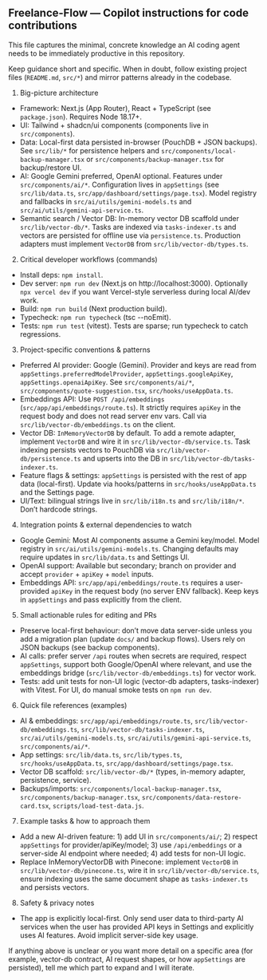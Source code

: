 ## Freelance-Flow — Copilot instructions for code contributions

This file captures the minimal, concrete knowledge an AI coding agent needs to be immediately productive in this repository.

Keep guidance short and specific. When in doubt, follow existing project files (`README.md`, `src/*`) and mirror patterns already in the codebase.

1) Big-picture architecture
- Framework: Next.js (App Router), React + TypeScript (see `package.json`). Requires Node 18.17+.
- UI: Tailwind + shadcn/ui components (components live in `src/components`).
- Data: Local-first data persisted in-browser (PouchDB + JSON backups). See `src/lib/*` for persistence helpers and `src/components/local-backup-manager.tsx` or `src/components/backup-manager.tsx` for backup/restore UI.
- AI: Google Gemini preferred, OpenAI optional. Features under `src/components/ai/*`. Configuration lives in `appSettings` (see `src/lib/data.ts`, `src/app/dashboard/settings/page.tsx`). Model registry and fallbacks in `src/ai/utils/gemini-models.ts` and `src/ai/utils/gemini-api-service.ts`.
- Semantic search / Vector DB: In-memory vector DB scaffold under `src/lib/vector-db/*`. Tasks are indexed via `tasks-indexer.ts` and vectors are persisted for offline use via `persistence.ts`. Production adapters must implement `VectorDB` from `src/lib/vector-db/types.ts`.

2) Critical developer workflows (commands)
- Install deps: `npm install`.
- Dev server: `npm run dev` (Next.js on http://localhost:3000). Optionally `npx vercel dev` if you want Vercel-style serverless during local AI/dev work.
- Build: `npm run build` (Next production build).
- Typecheck: `npm run typecheck` (tsc --noEmit).
- Tests: `npm run test` (vitest). Tests are sparse; run typecheck to catch regressions.

3) Project-specific conventions & patterns
- Preferred AI provider: Google (Gemini). Provider and keys are read from `appSettings.preferredModelProvider`, `appSettings.googleApiKey`, `appSettings.openaiApiKey`. See `src/components/ai/*`, `src/components/quote-suggestion.tsx`, `src/hooks/useAppData.ts`.
- Embeddings API: Use `POST /api/embeddings` (`src/app/api/embeddings/route.ts`). It strictly requires `apiKey` in the request body and does not read server env vars. Call via `src/lib/vector-db/embeddings.ts` on the client.
- Vector DB: `InMemoryVectorDB` by default. To add a remote adapter, implement `VectorDB` and wire it in `src/lib/vector-db/service.ts`. Task indexing persists vectors to PouchDB via `src/lib/vector-db/persistence.ts` and upserts into the DB in `src/lib/vector-db/tasks-indexer.ts`.
- Feature flags & settings: `appSettings` is persisted with the rest of app data (local-first). Update via hooks/patterns in `src/hooks/useAppData.ts` and the Settings page.
- UI/Text: bilingual strings live in `src/lib/i18n.ts` and `src/lib/i18n/*`. Don’t hardcode strings.

4) Integration points & external dependencies to watch
- Google Gemini: Most AI components assume a Gemini key/model. Model registry in `src/ai/utils/gemini-models.ts`. Changing defaults may require updates in `src/lib/data.ts` and Settings UI.
- OpenAI support: Available but secondary; branch on provider and accept `provider` + `apiKey` + `model` inputs.
- Embeddings API: `src/app/api/embeddings/route.ts` requires a user-provided `apiKey` in the request body (no server ENV fallback). Keep keys in `appSettings` and pass explicitly from the client.

5) Small actionable rules for editing and PRs
- Preserve local-first behaviour: don’t move data server-side unless you add a migration plan (update `docs/` and backup flows). Users rely on JSON backups (see backup components).
- AI calls: prefer server `/api` routes when secrets are required, respect `appSettings`, support both Google/OpenAI where relevant, and use the embeddings bridge (`src/lib/vector-db/embeddings.ts`) for vector work.
- Tests: add unit tests for non-UI logic (vector-db adapters, tasks-indexer) with Vitest. For UI, do manual smoke tests on `npm run dev`.

6) Quick file references (examples)
- AI & embeddings: `src/app/api/embeddings/route.ts`, `src/lib/vector-db/embeddings.ts`, `src/lib/vector-db/tasks-indexer.ts`, `src/ai/utils/gemini-models.ts`, `src/ai/utils/gemini-api-service.ts`, `src/components/ai/*`.
- App settings: `src/lib/data.ts`, `src/lib/types.ts`, `src/hooks/useAppData.ts`, `src/app/dashboard/settings/page.tsx`.
- Vector DB scaffold: `src/lib/vector-db/*` (types, in-memory adapter, persistence, service).
- Backups/imports: `src/components/local-backup-manager.tsx`, `src/components/backup-manager.tsx`, `src/components/data-restore-card.tsx`, `scripts/load-test-data.js`.

7) Example tasks & how to approach them
- Add a new AI-driven feature: 1) add UI in `src/components/ai/`; 2) respect `appSettings` for provider/apiKey/model; 3) use `/api/embeddings` or a server-side AI endpoint where needed; 4) add tests for non-UI logic.
- Replace InMemoryVectorDB with Pinecone: implement `VectorDB` in `src/lib/vector-db/pinecone.ts`, wire it in `src/lib/vector-db/service.ts`, ensure indexing uses the same document shape as `tasks-indexer.ts` and persists vectors.

8) Safety & privacy notes
- The app is explicitly local-first. Only send user data to third-party AI services when the user has provided API keys in Settings and explicitly uses AI features. Avoid implicit server-side key usage.

If anything above is unclear or you want more detail on a specific area (for example, vector-db contract, AI request shapes, or how `appSettings` are persisted), tell me which part to expand and I will iterate.
